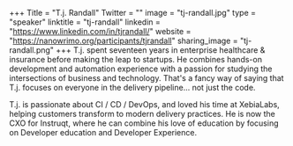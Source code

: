 +++
Title = "T.j. Randall"
Twitter = ""
image = "tj-randall.jpg"
type = "speaker"
linktitle = "tj-randall"
linkedin = "https://www.linkedin.com/in/tjrandall/"
website = "https://nanowrimo.org/participants/tjrandall"
sharing_image = "tj-randall.png"
+++
T.j. spent seventeen years in enterprise healthcare & insurance before making the leap to startups.  He combines hands-on development and automation experience with a passion for studying the intersections of business and technology.    That's a fancy way of saying that T.j. focuses on everyone in the delivery pipeline... not just the code.

T.j. is passionate about CI / CD / DevOps, and loved his time at XebiaLabs, helping customers transform to modern delivery practices. He is now the CXO for Instruqt, where he can combine his love of education by focusing on Developer education and Developer Experience.
